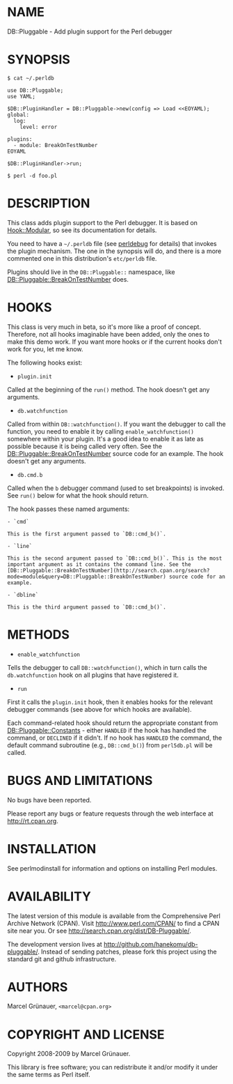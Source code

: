 # NAME

DB::Pluggable - Add plugin support for the Perl debugger

# SYNOPSIS

    $ cat ~/.perldb

    use DB::Pluggable;
    use YAML;

    $DB::PluginHandler = DB::Pluggable->new(config => Load <<EOYAML);
    global:
      log:
        level: error

    plugins:
      - module: BreakOnTestNumber
    EOYAML

    $DB::PluginHandler->run;

    $ perl -d foo.pl

# DESCRIPTION

This class adds plugin support to the Perl debugger. It is based on
[Hook::Modular](http://search.cpan.org/search?mode=module&query=Hook::Modular), so see its documentation for details.

You need to have a `~/.perldb` file (see [perldebug](http://search.cpan.org/search?mode=module&query=perldebug) for details) that
invokes the plugin mechanism. The one in the synopsis will do, and there is a
more commented one in this distribution's `etc/perldb` file.

Plugins should live in the `DB::Pluggable::` namespace, like
[DB::Pluggable::BreakOnTestNumber](http://search.cpan.org/search?mode=module&query=DB::Pluggable::BreakOnTestNumber) does.

# HOOKS

This class is very much in beta, so it's more like a proof of concept.
Therefore, not all hooks imaginable have been added, only the ones to make
this demo work. If you want more hooks or if the current hooks don't work for
you, let me know.

The following hooks exist:

- `plugin.init`

Called at the beginning of the `run()` method. The hook doesn't get any
arguments.

- `db.watchfunction`

Called from within `DB::watchfunction()`. If you want the debugger to call
the function, you need to enable it by calling `enable_watchfunction()`
somewhere within your plugin. It's a good idea to enable it as late as
possible because it is being called very often. See the
[DB::Pluggable::BreakOnTestNumber](http://search.cpan.org/search?mode=module&query=DB::Pluggable::BreakOnTestNumber) source code for an example. The hook
doesn't get any arguments.

- `db.cmd.b`

Called when the `b` debugger command (used to set breakpoints) is invoked.
See `run()` below for what the hook should return.

The hook passes these named arguments:

    - `cmd`

    This is the first argument passed to `DB::cmd_b()`.

    - `line`

    This is the second argument passed to `DB::cmd_b()`. This is the most
    important argument as it contains the command line. See the
    [DB::Pluggable::BreakOnTestNumber](http://search.cpan.org/search?mode=module&query=DB::Pluggable::BreakOnTestNumber) source code for an example.

    - `dbline`

    This is the third argument passed to `DB::cmd_b()`.

# METHODS

- `enable_watchfunction`

Tells the debugger to call `DB::watchfunction()`, which in turn calls the
`db.watchfunction` hook on all plugins that have registered it.

- `run`

First it calls the `plugin.init` hook, then it enables hooks for the relevant
debugger commands (see above for which hooks are available).

Each command-related hook should return the appropriate constant from
[DB::Pluggable::Constants](http://search.cpan.org/search?mode=module&query=DB::Pluggable::Constants) - either `HANDLED` if the hook has handled the
command, or `DECLINED` if it didn't. If no hook has `HANDLED` the command,
the default command subroutine (e.g., `DB::cmd_b()`) from `perl5db.pl`
will be called.

# BUGS AND LIMITATIONS

No bugs have been reported.

Please report any bugs or feature requests through the web interface at
<http://rt.cpan.org>.

# INSTALLATION

See perlmodinstall for information and options on installing Perl modules.

# AVAILABILITY

The latest version of this module is available from the Comprehensive Perl
Archive Network (CPAN). Visit <http://www.perl.com/CPAN/> to find a CPAN
site near you. Or see <http://search.cpan.org/dist/DB-Pluggable/>.

The development version lives at <http://github.com/hanekomu/db-pluggable/>.
Instead of sending patches, please fork this project using the standard git
and github infrastructure.

# AUTHORS

Marcel Gr&uuml;nauer, `<marcel@cpan.org>`

# COPYRIGHT AND LICENSE

Copyright 2008-2009 by Marcel Gr&uuml;nauer.

This library is free software; you can redistribute it and/or modify
it under the same terms as Perl itself.